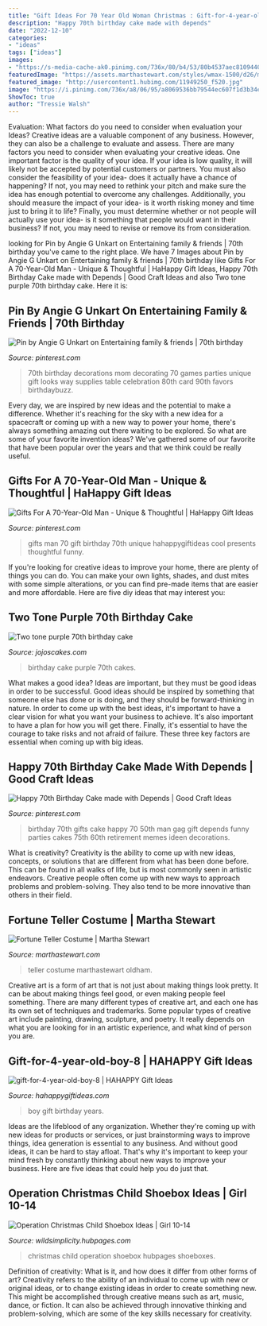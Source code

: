 ```yaml
---
title: "Gift Ideas For 70 Year Old Woman Christmas : Gift-for-4-year-old-boy-8"
description: "Happy 70th birthday cake made with depends"
date: "2022-12-10"
categories:
- "ideas"
tags: ["ideas"]
images:
- "https://s-media-cache-ak0.pinimg.com/736x/80/b4/53/80b4537aec8109440226533bca3495d6.jpg"
featuredImage: "https://assets.marthastewart.com/styles/wmax-1500/d26/msd104880_hal09_fortlr_054/msd104880_hal09_fortlr_054_sq.jpg?itok=REEHaQ28"
featured_image: "http://usercontent1.hubimg.com/11949250_f520.jpg"
image: "https://i.pinimg.com/736x/a8/06/95/a8069536bb79544ec607f1d3b34eb294.jpg"
ShowToc: true
author: "Tressie Walsh"
---
```



Evaluation: What factors do you need to consider when evaluation your Ideas?
Creative ideas are a valuable component of any business. However, they can also be a challenge to evaluate and assess. There are many factors you need to consider when evaluating your creative ideas. 
One important factor is the quality of your idea. If your idea is low quality, it will likely not be accepted by potential customers or partners. You must also consider the feasibility of your idea- does it actually have a chance of happening? If not, you may need to rethink your pitch and make sure the idea has enough potential to overcome any challenges. Additionally, you should measure the impact of your idea- is it worth risking money and time just to bring it to life? Finally, you must determine whether or not people will actually use your idea- is it something that people would want in their business? If not, you may need to revise or remove its from consideration.

	

		
looking for Pin by Angie G Unkart on Entertaining family &amp; friends | 70th birthday you've came to the right place. We have 7 Images about Pin by Angie G Unkart on Entertaining family &amp; friends | 70th birthday like Gifts For A 70-Year-Old Man - Unique &amp; Thoughtful | HaHappy Gift Ideas, Happy 70th Birthday Cake made with Depends | Good Craft Ideas and also Two tone purple 70th birthday cake. Here it is:
		
    
## Pin By Angie G Unkart On Entertaining Family &amp; Friends | 70th Birthday

<img loading=lazy src="https://i.pinimg.com/originals/0c/ac/c7/0cacc7a7512eeee5f1dfe25ddf0e71c3.jpg" onerror="this.onerror=null;this.src='https://tse3.mm.bing.net/th?id=OIP.cHDfWpP2k8hXmmXx9O-KyAHaFj&amp;pid=15.1';" alt="Pin by Angie G Unkart on Entertaining family &amp; friends | 70th birthday">

_Source: pinterest.com_

>70th birthday decorations mom decorating 70 games parties unique gift looks way supplies table celebration 80th card 90th favors birthdaybuzz. 

	

Every day, we are inspired by new ideas and the potential to make a difference. Whether it's reaching for the sky with a new idea for a spacecraft or coming up with a new way to power your home, there's always something amazing out there waiting to be explored. So what are some of your favorite invention ideas? We've gathered some of our favorite that have been popular over the years and that we think could be really useful.

    
## Gifts For A 70-Year-Old Man - Unique &amp; Thoughtful | HaHappy Gift Ideas

<img loading=lazy src="https://i.pinimg.com/736x/a8/06/95/a8069536bb79544ec607f1d3b34eb294.jpg" onerror="this.onerror=null;this.src='https://tse1.mm.bing.net/th?id=OIP.XSQYX33k4AKGpRCRnBwHOgHaLG&amp;pid=15.1';" alt="Gifts For A 70-Year-Old Man - Unique &amp; Thoughtful | HaHappy Gift Ideas">

_Source: pinterest.com_

>gifts man 70 gift birthday 70th unique hahappygiftideas cool presents thoughtful funny. 

	

If you're looking for creative ideas to improve your home, there are plenty of things you can do. You can make your own lights, shades, and dust mites with some simple alterations, or you can find pre-made items that are easier and more affordable. Here are five diy ideas that may interest you: 

    
## Two Tone Purple 70th Birthday Cake

<img loading=lazy src="https://jojoscakes.com/media/k2/items/cache/4e0d2946bafc44e656cf2886c0b75bb2_M.jpg" onerror="this.onerror=null;this.src='https://tse4.mm.bing.net/th?id=OIP.bfr9HuDjCtZXbDskgbi8EgAAAA&amp;pid=15.1';" alt="Two tone purple 70th birthday cake">

_Source: jojoscakes.com_

>birthday cake purple 70th cakes. 

	

What makes a good idea?
Ideas are important, but they must be good ideas in order to be successful. Good ideas should be inspired by something that someone else has done or is doing, and they should be forward-thinking in nature. In order to come up with the best ideas, it's important to have a clear vision for what you want your business to achieve. It's also important to have a plan for how you will get there. Finally, it's essential to have the courage to take risks and not afraid of failure. These three key factors are essential when coming up with big ideas.

    
## Happy 70th Birthday Cake Made With Depends | Good Craft Ideas

<img loading=lazy src="https://s-media-cache-ak0.pinimg.com/736x/80/b4/53/80b4537aec8109440226533bca3495d6.jpg" onerror="this.onerror=null;this.src='https://tse3.mm.bing.net/th?id=OIP.OAhsjtZD3Bloj3FOZQZgbAHaJ3&amp;pid=15.1';" alt="Happy 70th Birthday Cake made with Depends | Good Craft Ideas">

_Source: pinterest.com_

>birthday 70th gifts cake happy 70 50th man gag gift depends funny parties cakes 75th 60th retirement memes ideen decorations. 

	

What is creativity?
Creativity is the ability to come up with new ideas, concepts, or solutions that are different from what has been done before. This can be found in all walks of life, but is most commonly seen in artistic endeavors. Creative people often come up with new ways to approach problems and problem-solving. They also tend to be more innovative than others in their field.

    
## Fortune Teller Costume | Martha Stewart

<img loading=lazy src="https://assets.marthastewart.com/styles/wmax-1500/d26/msd104880_hal09_fortlr_054/msd104880_hal09_fortlr_054_sq.jpg?itok=REEHaQ28" onerror="this.onerror=null;this.src='https://tse2.mm.bing.net/th?id=OIP.bkBZxcTE4rIz2aH2gmjEggHaHa&amp;pid=15.1';" alt="Fortune Teller Costume | Martha Stewart">

_Source: marthastewart.com_

>teller costume marthastewart oldham. 

	

Creative art is a form of art that is not just about making things look pretty. It can be about making things feel good, or even making people feel something. There are many different types of creative art, and each one has its own set of techniques and trademarks. Some popular types of creative art include painting, drawing, sculpture, and poetry. It really depends on what you are looking for in an artistic experience, and what kind of person you are.

    
## Gift-for-4-year-old-boy-8 | HAHAPPY Gift Ideas

<img loading=lazy src="https://hahappygiftideas.com/wp-content/uploads/2020/03/gift-for-4-year-old-boy-8.jpg" onerror="this.onerror=null;this.src='https://tse3.mm.bing.net/th?id=OIP.rKXND3GbERERaUG4y6QNtQHaHG&amp;pid=15.1';" alt="gift-for-4-year-old-boy-8 | HAHAPPY Gift Ideas">

_Source: hahappygiftideas.com_

>boy gift birthday years. 

	

Ideas are the lifeblood of any organization. Whether they're coming up with new ideas for products or services, or just brainstorming ways to improve things, idea generation is essential to any business. And without good ideas, it can be hard to stay afloat. That's why it's important to keep your mind fresh by constantly thinking about new ways to improve your business. Here are five ideas that could help you do just that.

    
## Operation Christmas Child Shoebox Ideas | Girl 10-14

<img loading=lazy src="http://usercontent1.hubimg.com/11949250_f520.jpg" onerror="this.onerror=null;this.src='https://tse3.mm.bing.net/th?id=OIP.1-RjByWz7braiU2u6A1cdwHaLI&amp;pid=15.1';" alt="Operation Christmas Child Shoebox Ideas | Girl 10-14">

_Source: wildsimplicity.hubpages.com_

>christmas child operation shoebox hubpages shoeboxes. 

	

Definition of creativity: What is it, and how does it differ from other forms of art?
Creativity refers to the ability of an individual to come up with new or original ideas, or to change existing ideas in order to create something new. This might be accomplished through creative means such as art, music, dance, or fiction. It can also be achieved through innovative thinking and problem-solving, which are some of the key skills necessary for creativity.

